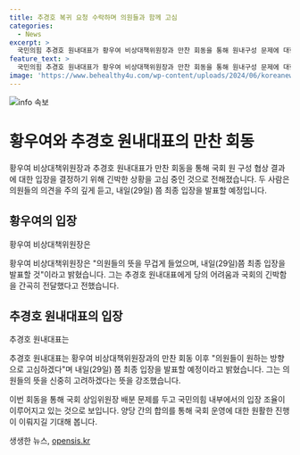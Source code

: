 ```yaml
---
title: 추경호 복귀 요청 수락하며 의원들과 함께 고심
categories:
  - News
excerpt: >
  국민의힘 추경호 원내대표가 황우여 비상대책위원장과 만찬 회동을 통해 원내구성 문제에 대한 사태를 진지하게 받아들였다. 추 대표는 의원들의 뜻을 경청한 뒤 결정적 입장 발표를 예고했으며, 황 위원장은 당의 어려움을 감안해 결정을 내릴 것으로 전했다. 이에 대한 이해관계자들의 호기심이 고조되고 있으며, 당 내부에서의 재구성이 어떻게 이뤄질지 관심을 모으고 있다.
feature_text: >
  국민의힘 추경호 원내대표가 황우여 비상대책위원장과 만찬 회동을 통해 원내구성 문제에 대한 사태를 진지하게 받아들였다. 추 대표는 의원들의 뜻을 경청한 뒤 결정적 입장 발표를 예고했으며, 황 위원장은 당의 어려움을 감안해 결정을 내릴 것으로 전했다. 이에 대한 이해관계자들의 호기심이 고조되고 있으며, 당 내부에서의 재구성이 어떻게 이뤄질지 관심을 모으고 있다.
image: 'https://www.behealthy4u.com/wp-content/uploads/2024/06/koreanews.jpg'
---
```


<p><img src="https://www.behealthy4u.com/wp-content/uploads/2024/06/koreanews.jpg" alt="info 속보" /></p>

<h1 data-ke-size="size26">황우여와 추경호 원내대표의 만찬 회동</h1>

<p data-ke-size="size16"></p>

<p>황우여 비상대책위원장과 추경호 원내대표가 만찬 회동을 통해 국회 원 구성 협상 결과에 대한 입장을 결정하기 위해 긴박한 상황을 고심 중인 것으로 전해졌습니다. 두 사람은 의원들의 의견을 주의 깊게 듣고, 내일(29일) 쯤 최종 입장을 발표할 예정입니다.</p>

<h2 data-ke-size="size24">황우여의 입장</h2>

<p data-ke-size="size16">황우여 비상대책위원장은</p>

<p>황우여 비상대책위원장은 "의원들의 뜻을 무겁게 들었으며, 내일(29일)쯤 최종 입장을 발표할 것"이라고 밝혔습니다. 그는 추경호 원내대표에게 당의 어려움과 국회의 긴박함을 간곡히 전달했다고 전했습니다.</p>

<h2 data-ke-size="size24">추경호 원내대표의 입장</h2>

<p data-ke-size="size16">추경호 원내대표는</p>

<p>추경호 원내대표는 황우여 비상대책위원장과의 만찬 회동 이후 "의원들이 원하는 방향으로 고심하겠다"며 내일(29일) 쯤 최종 입장을 발표할 예정이라고 밝혔습니다. 그는 의원들의 뜻을 신중히 고려하겠다는 뜻을 강조했습니다.</p>

<p>이번 회동을 통해 국회 상임위원장 배분 문제를 두고 국민의힘 내부에서의 입장 조율이 이루어지고 있는 것으로 보입니다. 양당 간의 합의를 통해 국회 운영에 대한 원활한 진행이 이뤄지길 기대해 봅니다.</p>
생생한 뉴스, <a href="https://opensis.kr" rel="dofollow">opensis.kr</a>



